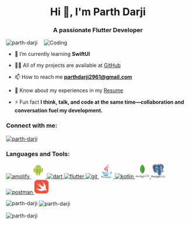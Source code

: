 <h1 align="center">Hi 👋, I'm Parth Darji</h1>
<h3 align="center">A passionate Flutter Developer</h3>
<img align="right" alt="Coding" width="400" src="developer.gif" />

<p align="left"> <img src="https://komarev.com/ghpvc/?username=parth-darji&label=Profile%20views&color=0e75b6&style=flat" alt="parth-darji" /> </p>

- 🌱 I’m currently learning **SwiftUI**

- 👨‍💻 All of my projects are available at [GitHub](https://github.com/parth-darji?tab=repositories)

- 📫 How to reach me **parthdarji2961@gmail.com**

- 📄 Know about my experiences in my [Resume](https://docs.google.com/document/d/10xm94MQGVVwgO5aoc4FlF7ccdY5l5uDjjes45-z1_dU/edit?tab=t.0)

- ⚡ Fun fact **I think, talk, and code at the same time—collaboration and conversation fuel my development.**

<h3 align="left">Connect with me:</h3>
<p align="left">
<a href="https://linkedin.com/in/parth-darji" target="blank"><img align="center" src="https://raw.githubusercontent.com/rahuldkjain/github-profile-readme-generator/master/src/images/icons/Social/linked-in-alt.svg" alt="parth-darji" height="30" width="40" /></a>
</p>

<h3 align="left">Languages and Tools:</h3>
<p align="left"> <a href="https://aws.amazon.com/amplify/" target="_blank" rel="noreferrer"> <img src="https://docs.amplify.aws/assets/logo-dark.svg" alt="amplify" width="40" height="40"/> </a> <a href="https://developer.android.com" target="_blank" rel="noreferrer"> <img src="https://raw.githubusercontent.com/devicons/devicon/master/icons/android/android-original-wordmark.svg" alt="android" width="40" height="40"/> </a> <a href="https://dart.dev" target="_blank" rel="noreferrer"> <img src="https://www.vectorlogo.zone/logos/dartlang/dartlang-icon.svg" alt="dart" width="40" height="40"/> </a> <a href="https://flutter.dev" target="_blank" rel="noreferrer"> <img src="https://www.vectorlogo.zone/logos/flutterio/flutterio-icon.svg" alt="flutter" width="40" height="40"/> </a> <a href="https://git-scm.com/" target="_blank" rel="noreferrer"> <img src="https://www.vectorlogo.zone/logos/git-scm/git-scm-icon.svg" alt="git" width="40" height="40"/> </a> <a href="https://www.java.com" target="_blank" rel="noreferrer"> <img src="https://raw.githubusercontent.com/devicons/devicon/master/icons/java/java-original.svg" alt="java" width="40" height="40"/> </a> <a href="https://kotlinlang.org" target="_blank" rel="noreferrer"> <img src="https://www.vectorlogo.zone/logos/kotlinlang/kotlinlang-icon.svg" alt="kotlin" width="40" height="40"/> </a> <a href="https://www.mongodb.com/" target="_blank" rel="noreferrer"> <img src="https://raw.githubusercontent.com/devicons/devicon/master/icons/mongodb/mongodb-original-wordmark.svg" alt="mongodb" width="40" height="40"/> </a> <a href="https://www.postgresql.org" target="_blank" rel="noreferrer"> <img src="https://raw.githubusercontent.com/devicons/devicon/master/icons/postgresql/postgresql-original-wordmark.svg" alt="postgresql" width="40" height="40"/> </a> <a href="https://postman.com" target="_blank" rel="noreferrer"> <img src="https://www.vectorlogo.zone/logos/getpostman/getpostman-icon.svg" alt="postman" width="40" height="40"/> </a> <a href="https://developer.apple.com/swift/" target="_blank" rel="noreferrer"> <img src="https://raw.githubusercontent.com/devicons/devicon/master/icons/swift/swift-original.svg" alt="swift" width="40" height="40"/> </a> </p>

<p><img align="left" src="https://github-readme-stats.vercel.app/api/top-langs?username=parth-darji&show_icons=true&locale=en&layout=compact" alt="parth-darji" /></p>

<p>&nbsp;<img align="center" src="https://github-readme-stats.vercel.app/api?username=parth-darji&show_icons=true&locale=en" alt="parth-darji" /></p>

<p><img align="center" src="https://github-readme-streak-stats.herokuapp.com/?user=parth-darji&" alt="parth-darji" /></p>
